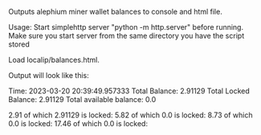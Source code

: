Outputs alephium miner wallet balances to console and html file.

Usage:
Start simplehttp server "python -m http.server" before running. 
Make sure you start server from the same directory you have the script stored

Load localip/balances.html.

Output will look like this:

Time: 2023-03-20 20:39:49.957333
Total Balance: 2.91129
Total Locked Balance: 2.91129
Total available balance: 0.0

2.91 of which 2.91129 is locked: <address0>
5.82 of which 0.0 is locked: <address0>
8.73 of which 0.0 is locked: <address0>
17.46 of which 0.0 is locked: <address0>

